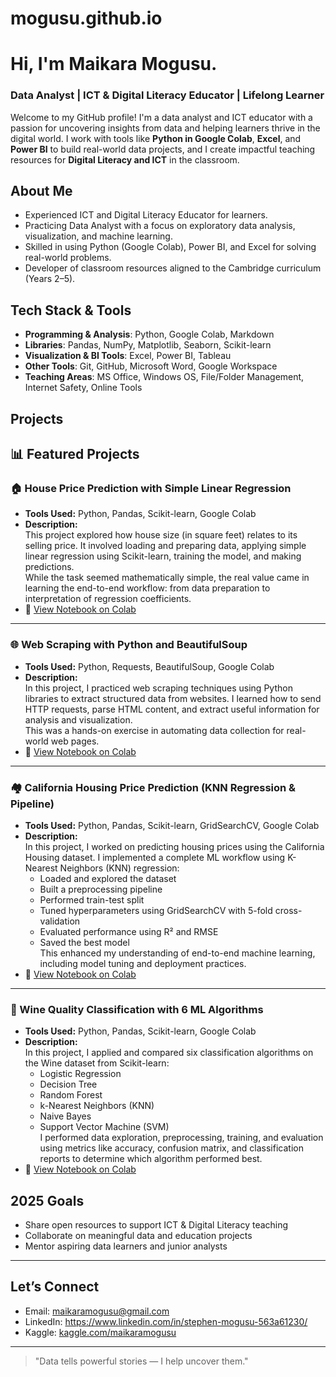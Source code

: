 # mogusu.github.io
#  Hi, I'm Maikara Mogusu.

###  Data Analyst |  ICT & Digital Literacy Educator |  Lifelong Learner

Welcome to my GitHub profile! I'm a data analyst and ICT educator with a passion for uncovering insights from data and helping learners thrive in the digital world. I work with tools like **Python in Google Colab**, **Excel**, and **Power BI** to build real-world data projects, and I create impactful teaching resources for **Digital Literacy and ICT** in the classroom.


##  About Me

-  Experienced ICT and Digital Literacy Educator for  learners.
-  Practicing Data Analyst with a focus on exploratory data analysis, visualization, and machine learning.
-  Skilled in using Python (Google Colab), Power BI, and Excel for solving real-world problems.
-  Developer of classroom resources aligned to the Cambridge curriculum (Years 2–5).


##  Tech Stack & Tools

- **Programming & Analysis**: Python, Google Colab, Markdown
- **Libraries**: Pandas, NumPy, Matplotlib, Seaborn, Scikit-learn
- **Visualization & BI Tools**: Excel, Power BI, Tableau 
- **Other Tools**: Git, GitHub, Microsoft Word, Google Workspace
- **Teaching Areas**: MS Office, Windows OS, File/Folder Management, Internet Safety, Online Tools


##  Projects

## 📊 Featured Projects

### 🏠 House Price Prediction with Simple Linear Regression
- **Tools Used:** Python, Pandas, Scikit-learn, Google Colab  
- **Description:**  
  This project explored how house size (in square feet) relates to its selling price. It involved loading and preparing data, applying simple linear regression using Scikit-learn, training the model, and making predictions.  
  While the task seemed mathematically simple, the real value came in learning the end-to-end workflow: from data preparation to interpretation of regression coefficients.  
- 📓 [View Notebook on Colab](https://colab.research.google.com/drive/1nwNPKGLtDDCFI6SeOTEP_D2cN16yX-Sf?usp=sharing)

---

### 🌐 Web Scraping with Python and BeautifulSoup
- **Tools Used:** Python, Requests, BeautifulSoup, Google Colab  
- **Description:**  
  In this project, I practiced web scraping techniques using Python libraries to extract structured data from websites. I learned how to send HTTP requests, parse HTML content, and extract useful information for analysis and visualization.  
  This was a hands-on exercise in automating data collection for real-world web pages.  
- 📓 [View Notebook on Colab](https://colab.research.google.com/drive/1XU4EJYGJ0vQ8Lk68xbuidBmwBdhKtpvX?usp=sharing)

---

### 🏘️ California Housing Price Prediction (KNN Regression & Pipeline)
- **Tools Used:** Python, Pandas, Scikit-learn, GridSearchCV, Google Colab  
- **Description:**  
  In this project, I worked on predicting housing prices using the California Housing dataset. I implemented a complete ML workflow using K-Nearest Neighbors (KNN) regression:
  - Loaded and explored the dataset  
  - Built a preprocessing pipeline  
  - Performed train-test split  
  - Tuned hyperparameters using GridSearchCV with 5-fold cross-validation  
  - Evaluated performance using R² and RMSE  
  - Saved the best model  
  This enhanced my understanding of end-to-end machine learning, including model tuning and deployment practices.  
- 📓 [View Notebook on Colab](https://colab.research.google.com/drive/1V5XSRV_jCMuZFKB1ghf5q5ldtIkXWSQy?usp=sharing)

---

### 🍷 Wine Quality Classification with 6 ML Algorithms
- **Tools Used:** Python, Pandas, Scikit-learn, Google Colab  
- **Description:**  
  In this project, I applied and compared six classification algorithms on the Wine dataset from Scikit-learn:
  - Logistic Regression  
  - Decision Tree  
  - Random Forest  
  - k-Nearest Neighbors (KNN)  
  - Naive Bayes  
  - Support Vector Machine (SVM)  
  I performed data exploration, preprocessing, training, and evaluation using metrics like accuracy, confusion matrix, and classification reports to determine which algorithm performed best.  
- 📓 [View Notebook on Colab](https://colab.research.google.com/drive/1tPjJTy5_zeeuMmgTn8H139cl7iCWvRkg?usp=sharing)


##  2025 Goals

-  Share open resources to support ICT & Digital Literacy teaching
-  Collaborate on meaningful data and education projects
-  Mentor aspiring data learners and junior analysts

---

##  Let’s Connect

-  Email: maikaramogusu@gmail.com
-  LinkedIn: https://www.linkedin.com/in/stephen-mogusu-563a61230/
-  Kaggle: [kaggle.com/maikaramogusu](https://www.kaggle.com/maikaramogusu)

---

> "Data tells powerful stories — I help uncover them."
